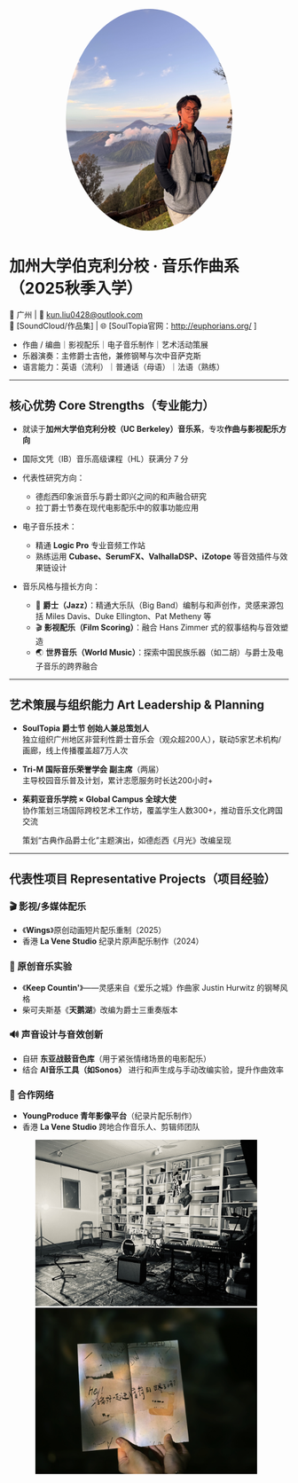 <p align="center">
  <img src="IMG_3301.jpeg" alt="Profile picture" width="300" style="border-radius: 50%;" />
</p>

# 加州大学伯克利分校 · 音乐作曲系（2025秋季入学）  
📍 广州 | 📧 kun.liu0428@outlook.com  
🎵 [SoundCloud/作品集] | 🌐 [SoulTopia官网：http://euphorians.org/ ]

- 作曲 / 编曲｜影视配乐｜电子音乐制作｜艺术活动策展  
- 乐器演奏：主修爵士吉他，兼修钢琴与次中音萨克斯  
- 语言能力：英语（流利）｜普通话（母语）｜法语（熟练）

---

## 核心优势 Core Strengths（专业能力）

- 就读于**加州大学伯克利分校（UC Berkeley）音乐系**，专攻**作曲与影视配乐方向**
- 国际文凭（IB）音乐高级课程（HL）获满分 7 分
- 代表性研究方向：
  - 德彪西印象派音乐与爵士即兴之间的和声融合研究  
  - 拉丁爵士节奏在现代电影配乐中的叙事功能应用

- 电子音乐技术：
  - 精通 **Logic Pro** 专业音频工作站  
  - 熟练运用 **Cubase、SerumFX、ValhallaDSP、iZotope** 等音效插件与效果链设计
- 音乐风格与擅长方向：
  - 🎷 **爵士（Jazz）**：精通大乐队（Big Band）编制与和声创作，灵感来源包括 Miles Davis、Duke Ellington、Pat Metheny 等  
  - 🎬 **影视配乐（Film Scoring）**：融合 Hans Zimmer 式的叙事结构与音效塑造  
  - 🌏 **世界音乐（World Music）**：探索中国民族乐器（如二胡）与爵士及电子音乐的跨界融合

---

## 艺术策展与组织能力 Art Leadership & Planning

- **SoulTopia 爵士节 创始人兼总策划人**  
  独立组织广州地区非营利性爵士音乐会（观众超200人），联动5家艺术机构/画廊，线上传播覆盖超7万人次  

- **Tri-M 国际音乐荣誉学会 副主席**（两届）  
  主导校园音乐普及计划，累计志愿服务时长达200小时+

- **茱莉亚音乐学院 × Global Campus 全球大使**  
  协作策划三场国际跨校艺术工作坊，覆盖学生人数300+，推动音乐文化跨国交流
  
  策划“古典作品爵士化”主题演出，如德彪西《月光》改编呈现

---

## 代表性项目 Representative Projects（项目经验）

### 🎬 影视/多媒体配乐  
- 《**Wings**》原创动画短片配乐重制（2025）  
- 香港 **La Vene Studio** 纪录片原声配乐制作（2024）

### 🎵 原创音乐实验  
- 《**Keep Countin'**》——灵感来自《爱乐之城》作曲家 Justin Hurwitz 的钢琴风格  
- 柴可夫斯基《**天鹅湖**》改编为爵士三重奏版本

### 🔊 声音设计与音效创新  
- 自研 **东亚战鼓音色库**（用于紧张情绪场景的电影配乐）  
- 结合 **AI音乐工具（如Sonos）** 进行和声生成与手动改编实验，提升作曲效率

### 🤝 合作网络  
- **YoungProduce 青年影像平台**（纪录片配乐制作）  
- 香港 **La Vene Studio** 跨地合作音乐人、剪辑师团队

<div align="center">
<img src="2776ef14f4ccad27c7190230e0ae3fff.jpg" width="400" style="margin-right:10px;" />
<img src="b78d99c277c8ec5a288059189b0187cc.JPG" width="400" style="margin-right:10px;" />
</div>
